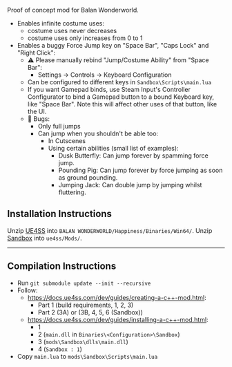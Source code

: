 Proof of concept mod for Balan Wonderworld.
- Enables infinite costume uses:
  - costume uses never decreases
  - costume uses only increases from 0 to 1
- Enables a buggy Force Jump key on "Space Bar", "Caps Lock" and "Right Click":
  - ⚠️ Please manually rebind "Jump/Costume Ability" from "Space Bar":
    - Settings -> Controls -> Keyboard Configuration
  - Can be configured to different keys in `Sandbox\Scripts\main.lua`
  - If you want Gamepad binds, use Steam Input's Controller Configurator to bind a Gamepad button to a bound Keyboard key, like "Space Bar".
    Note this will affect other uses of that button, like the UI.
  - 🐞 Bugs:
    - Only full jumps
    - Can jump when you shouldn't be able too:
      - In Cutscenes
      - Using certain abilities (small list of examples):
        - Dusk Butterfly: Can jump forever by spamming force jump.
        - Pounding Pig: Can jump forever by force jumping as soon as ground pounding.
        - Jumping Jack: Can double jump by jumping whilst fluttering.

Installation Instructions
---
Unzip [UE4SS](https://github.com/UE4SS-RE/RE-UE4SS/releases/download/experimental-latest/UE4SS_v3.0.1-394-g437a8ff.zip) into `BALAN WONDERWORLD/Happiness/Binaries/Win64/`.
Unzip [Sandbox](https://github.com/Colon-D/bww-sandbox/releases/latest/download/Sandbox.zip) into `ue4ss/Mods/`.

---

Compilation Instructions
---
- Run `git submodule update --init --recursive`
- Follow:
  - https://docs.ue4ss.com/dev/guides/creating-a-c++-mod.html:
    - Part 1 (build requirements, 1, 2, 3)
    - Part 2 (3A) or (3B, 4, 5, 6 (Sandbox))
  - https://docs.ue4ss.com/dev/guides/installing-a-c++-mod.html:
    - 1
    - 2 (`main.dll` in `Binaries\<Configuration>\Sandbox`)
    - 3 (`mods\Sandbox\dlls\main.dll`)
    - 4 (`Sandbox : 1`)
- Copy `main.lua` to `mods\Sandbox\Scripts\main.lua`
